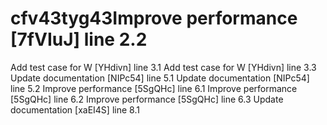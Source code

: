 # cfv43tyg43Improve performance [7fVIuJ] line 2.2
Add test case for W [YHdivn] line 3.1
Add test case for W [YHdivn] line 3.3
Update documentation [NIPc54] line 5.1
Update documentation [NIPc54] line 5.2
Improve performance [5SgQHc] line 6.1
Improve performance [5SgQHc] line 6.2
Improve performance [5SgQHc] line 6.3
Update documentation [xaEI4S] line 8.1
